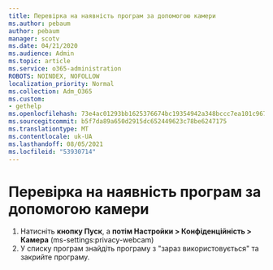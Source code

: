 ```yaml
---
title: Перевірка на наявність програм за допомогою камери
ms.author: pebaum
author: pebaum
manager: scotv
ms.date: 04/21/2020
ms.audience: Admin
ms.topic: article
ms.service: o365-administration
ROBOTS: NOINDEX, NOFOLLOW
localization_priority: Normal
ms.collection: Adm_O365
ms.custom:
- gethelp
ms.openlocfilehash: 73e4ac01293bb1625376674bc19354942a348bccc7ea101c9676cf468d0df6f1
ms.sourcegitcommit: b5f7da89a650d2915dc652449623c78be6247175
ms.translationtype: MT
ms.contentlocale: uk-UA
ms.lasthandoff: 08/05/2021
ms.locfileid: "53930714"
---
```

# <a name="check-for-app-using-camera"></a>Перевірка на наявність програм за допомогою камери

1. Натисніть **кнопку Пуск**, а **потім Настройки > Конфіденційність > Камера** (ms-settings:privacy-webcam)
2. У списку програм знайдіть програму з "зараз використовується" та закрийте програму.
